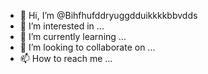 - 👋 Hi, I’m @Bihfhufddryuggdduikkkkbbvdds
- 👀 I’m interested in ...
- 🌱 I’m currently learning ...
- 💞️ I’m looking to collaborate on ...
- 📫 How to reach me ...

<!---
Bihfhufddryuggdduikkkkbbvdds/Bihfhufddryuggdduikkkkbbvdds is a ✨ special ✨ repository because its `README.md` (this file) appears on your GitHub profile.
You can click the Preview link to take a look at your changes.
--->
